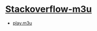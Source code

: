 # [Stackoverflow-m3u](https://biker-elegant.github.io/Stackoverflow-m3u)
- [play.m3u](https://biker-elegant.github.io/Stackoverflow-m3u/static_files/play.m3u)
